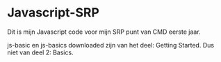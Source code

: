 # Javascript-SRP
Dit is mijn Javascript code voor mijn SRP punt van CMD eerste jaar.

js-basic en js-basics downloaded zijn van het deel: Getting Started. Dus niet van deel 2: Basics.